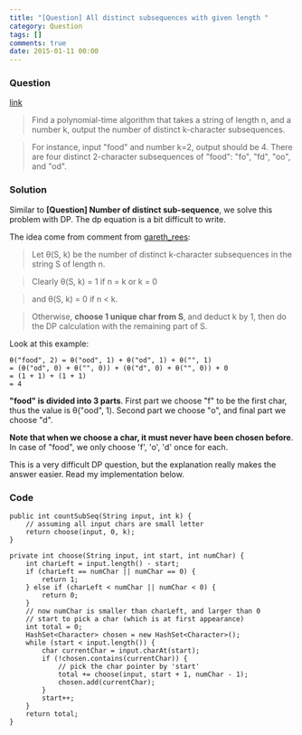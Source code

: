```yaml
---
title: "[Question] All distinct subsequences with given length "
category: Question
tags: []
comments: true
date: 2015-01-11 00:00
---
```



### Question

[link](http://11011110.livejournal.com/254164.html)

> Find a polynomial-time algorithm that takes a string of length n, and a number k, output the number of distinct k-character subsequences.

> For instance, input "food" and number k=2, output should be 4. There are four distinct 2-character subsequences of "food": "fo", "fd", "oo", and "od".

### Solution

Similar to __[Question] Number of distinct sub-sequence__, we solve this problem with DP. The dp equation is a bit difficult to write. 

The idea come from comment from [gareth_rees](http://11011110.livejournal.com/254164.html): 

> Let θ(S, k) be the number of distinct k-character subsequences in the string S of length n. 

> Clearly θ(S, k) = 1 if n = k or k = 0 

> and θ(S, k) = 0 if n < k. 

> Otherwise, __choose 1 unique char from S__, and deduct k by 1, then do the DP calculation with the remaining part of S. 

Look at this example: 

    θ("food", 2) = θ("ood", 1) + θ("od", 1) + θ("", 1)
    = (θ("od", 0) + θ("", 0)) + (θ("d", 0) + θ("", 0)) + 0
    = (1 + 1) + (1 + 1)
    = 4

__"food" is divided into 3 parts__. First part we choose "f" to be the first char, thus the value is θ("ood", 1). Second part we choose "o", and final part we choose "d". 

__Note that when we choose a char, it must never have been chosen before__. In case of "food", we only choose 'f', 'o', 'd' once for each. 

This is a very difficult DP question, but the explanation really makes the answer easier. Read my implementation below. 

### Code

	public int countSubSeq(String input, int k) {
		// assuming all input chars are small letter
		return choose(input, 0, k);
	}

	private int choose(String input, int start, int numChar) {
		int charLeft = input.length() - start;
		if (charLeft == numChar || numChar == 0) {
			return 1;
		} else if (charLeft < numChar || numChar < 0) {
			return 0;
		}
		// now numChar is smaller than charLeft, and larger than 0
		// start to pick a char (which is at first appearance)
		int total = 0;
		HashSet<Character> chosen = new HashSet<Character>();
		while (start < input.length()) {
			char currentChar = input.charAt(start);
			if (!chosen.contains(currentChar)) {
				// pick the char pointer by 'start'
				total += choose(input, start + 1, numChar - 1);
				chosen.add(currentChar);
			}
			start++;
		}
		return total;
	}
